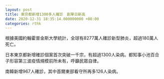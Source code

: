 ```yaml
---
layout: post
title: 東京都新增1300多人確診　創單日新高
date: 2020-12-31 18:35:14.000000000 +08:00
categories: rthk
---
```


根據美國約翰霍普金斯大學統計，全球有8277萬人確診新型肺炎，超過180萬人死亡。

日本東京都新增確診個案首次突破一千宗，有超過1300人染病。都知事小池百合子形容第三波疫情規模前所未有，呼籲民眾自律。

南韓新增967人確診，其中首爾東部看守所再多126人染病。
